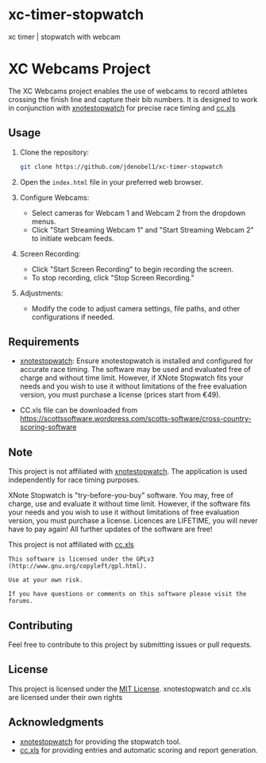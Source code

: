 # xc-timer-stopwatch
xc timer | stopwatch with webcam
# XC Webcams Project

The XC Webcams project enables the use of webcams to record athletes crossing the finish line and capture their bib numbers. It is designed to work in conjunction with [xnotestopwatch](http://www.xnotestopwatch.com) for precise race timing and [cc.xls](https://scottssoftware.wordpress.com/scotts-software/cross-country-scoring-software)

## Usage

1. Clone the repository:

    ```bash
    git clone https://github.com/jdenobel1/xc-timer-stopwatch
    ```

2. Open the `index.html` file in your preferred web browser.

3. Configure Webcams:
   - Select cameras for Webcam 1 and Webcam 2 from the dropdown menus.
   - Click "Start Streaming Webcam 1" and "Start Streaming Webcam 2" to initiate webcam feeds.
  
4. Screen Recording:
   - Click "Start Screen Recording" to begin recording the screen.
   - To stop recording, click "Stop Screen Recording."

5. Adjustments:
   - Modify the code to adjust camera settings, file paths, and other configurations if needed.

## Requirements

- [xnotestopwatch](http://www.xnotestopwatch.com): Ensure xnotestopwatch is installed and configured for accurate race timing. The software may be used and evaluated free of charge and without time limit. However, if XNote Stopwatch fits your needs and you wish to use it without limitations of the free evaluation version, you must purchase a license (prices start from €49).

- CC.xls file can be downloaded from https://scottssoftware.wordpress.com/scotts-software/cross-country-scoring-software 

  
## Note

This project is not affiliated with [xnotestopwatch](http://www.xnotestopwatch.com). The application is used independently for race timing purposes.

XNote Stopwatch is "try-before-you-buy" software. 
You may, free of charge, use and evaluate it without time limit. 
However, if the software fits your needs and you wish to use it without limitations of free evaluation version, you must purchase a license. 
Licences are LIFETIME, you will never have to pay again! All further updates of the software are free!


This project is not affiliated with [cc.xls](https://scottssoftware.wordpress.com/scotts-software/cross-country-scoring-software)

    This software is licensed under the GPLv3 (http://www.gnu.org/copyleft/gpl.html).

    Use at your own risk.

    If you have questions or comments on this software please visit the forums.

## Contributing

Feel free to contribute to this project by submitting issues or pull requests.

## License

This project is licensed under the [MIT License](LICENSE).
xnotestopwatch and cc.xls are licensed under their own rights

## Acknowledgments

- [xnotestopwatch](http://www.xnotestopwatch.com) for providing the stopwatch tool.
- [cc.xls](https://scottssoftware.wordpress.com/scotts-software/cross-country-scoring-software) for providing entries and automatic scoring and report generation. 

